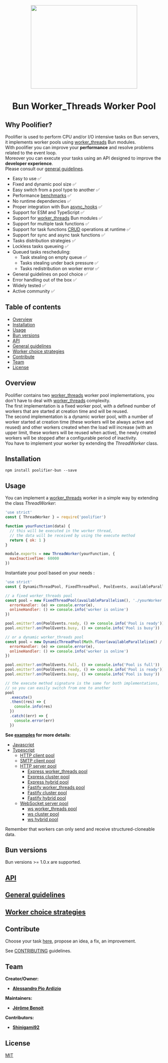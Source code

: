 <div align="center">
  <img src="./images/logo.png" width="340px" height="266px"/>
</div>

<div align="center">

# Bun Worker_Threads Worker Pool

</div>

<!-- <div align="center">

[![GitHub commit activity (master)](https://img.shields.io/github/commit-activity/m/poolifier/poolifier/master?color=brightgreen&logo=github)](https://github.com/poolifier/poolifier/graphs/commit-activity)
[![Weekly Downloads](https://badgen.net/npm/dw/poolifier?icon=npm)](https://www.npmjs.com/package/poolifier)
[![CI Workflow](https://github.com/poolifier/poolifier/actions/workflows/ci.yml/badge.svg)](https://github.com/poolifier/poolifier/actions/workflows/ci.yml)
[![Code Coverage](https://sonarcloud.io/api/project_badges/measure?project=pioardi_poolifier&metric=coverage)](https://sonarcloud.io/dashboard?id=pioardi_poolifier)
[![Quality Gate Status](https://sonarcloud.io/api/project_badges/measure?project=pioardi_poolifier&metric=alert_status)](https://sonarcloud.io/dashboard?id=pioardi_poolifier)
[![Javascript Standard Style Guide](<https://badgen.net/static/code style/standard/green>)](https://standardjs.com)
[![Discord](https://badgen.net/discord/online-members/vXxZhyb3b6?icon=discord&label=discord&color=green)](https://discord.gg/vXxZhyb3b6)
[![Open Collective](https://opencollective.com/poolifier/tiers/badge.svg)](https://opencollective.com/poolifier)
[![PRs Welcome](https://badgen.net/static/PRs/welcome/green)](http://makeapullrequest.com)
[![No Dependencies](<https://badgen.net/static/dependencies/no dependencies/green>)](<https://badgen.net/static/dependencies/no dependencies/green>)

</div> -->

## Why Poolifier?

Poolifier is used to perform CPU and/or I/O intensive tasks on Bun servers, it implements worker pools using [worker_threads](https://nodejs.org/api/worker_threads.html) Bun modules.  
With poolifier you can improve your **performance** and resolve problems related to the event loop.  
Moreover you can execute your tasks using an API designed to improve the **developer experience**.  
Please consult our [general guidelines](#general-guidelines).

- Easy to use :white_check_mark:
- Fixed and dynamic pool size :white_check_mark:
- Easy switch from a pool type to another :white_check_mark:
- Performance [benchmarks](./benchmarks/README.md) :white_check_mark:
- No runtime dependencies :white_check_mark:
- Proper integration with Bun [async_hooks](https://nodejs.org/api/async_hooks.html) :white_check_mark:
- Support for ESM and TypeScript :white_check_mark:
- Support for [worker_threads](https://nodejs.org/api/worker_threads.html) Bun modules :white_check_mark:
- Support for multiple task functions :white_check_mark:
- Support for task functions [CRUD](https://en.wikipedia.org/wiki/Create,_read,_update_and_delete) operations at runtime :white_check_mark:
- Support for sync and async task functions :white_check_mark:
- Tasks distribution strategies :white_check_mark:
- Lockless tasks queueing :white_check_mark:
- Queued tasks rescheduling:
  - Task stealing on empty queue :white_check_mark:
  - Tasks stealing under back pressure :white_check_mark:
  - Tasks redistribution on worker error :white_check_mark:
- General guidelines on pool choice :white_check_mark:
- Error handling out of the box :white_check_mark:
- Widely tested :white_check_mark:
- Active community :white_check_mark:
<!-- - Code quality [![Bugs](https://sonarcloud.io/api/project_badges/measure?project=pioardi_poolifier&metric=bugs)](https://sonarcloud.io/dashboard?id=pioardi_poolifier)
  [![Code Smells](https://sonarcloud.io/api/project_badges/measure?project=pioardi_poolifier&metric=code_smells)](https://sonarcloud.io/dashboard?id=pioardi_poolifier)
  [![Duplicated Lines (%)](https://sonarcloud.io/api/project_badges/measure?project=pioardi_poolifier&metric=duplicated_lines_density)](https://sonarcloud.io/dashboard?id=pioardi_poolifier)
  [![Maintainability Rating](https://sonarcloud.io/api/project_badges/measure?project=pioardi_poolifier&metric=sqale_rating)](https://sonarcloud.io/dashboard?id=pioardi_poolifier)
  [![Reliability Rating](https://sonarcloud.io/api/project_badges/measure?project=pioardi_poolifier&metric=reliability_rating)](https://sonarcloud.io/dashboard?id=pioardi_poolifier)
  [![Technical Debt](https://sonarcloud.io/api/project_badges/measure?project=pioardi_poolifier&metric=sqale_index)](https://sonarcloud.io/dashboard?id=pioardi_poolifier)
- Code security [![Security Rating](https://sonarcloud.io/api/project_badges/measure?project=pioardi_poolifier&metric=security_rating)](https://sonarcloud.io/dashboard?id=pioardi_poolifier) [![Vulnerabilities](https://sonarcloud.io/api/project_badges/measure?project=pioardi_poolifier&metric=vulnerabilities)](https://sonarcloud.io/dashboard?id=pioardi_poolifier) -->

## Table of contents

- [Overview](#overview)
- [Installation](#installation)
- [Usage](#usage)
- [Bun versions](#bun-versions)
- [API](#api)
- [General guidelines](#general-guidelines)
- [Worker choice strategies](#worker-choice-strategies)
- [Contribute](#contribute)
- [Team](#team)
- [License](#license)

## Overview

Poolifier contains two [worker_threads](https://nodejs.org/api/worker_threads.html#class-worker) worker pool implementations, you don't have to deal with [worker_threads](https://nodejs.org/api/worker_threads.html) complexity.  
The first implementation is a fixed worker pool, with a defined number of workers that are started at creation time and will be reused.  
The second implementation is a dynamic worker pool, with a number of worker started at creation time (these workers will be always active and reused) and other workers created when the load will increase (with an upper limit, these workers will be reused when active), the newly created workers will be stopped after a configurable period of inactivity.  
You have to implement your worker by extending the _ThreadWorker_ class.

## Installation

```shell
npm install poolifier-bun --save
```

## Usage

You can implement a [worker_threads](https://nodejs.org/api/worker_threads.html#class-worker) worker in a simple way by extending the class _ThreadWorker_:

```js
'use strict'
const { ThreadWorker } = require('poolifier')

function yourFunction(data) {
  // this will be executed in the worker thread,
  // the data will be received by using the execute method
  return { ok: 1 }
}

module.exports = new ThreadWorker(yourFunction, {
  maxInactiveTime: 60000
})
```

Instantiate your pool based on your needs :

```js
'use strict'
const { DynamicThreadPool, FixedThreadPool, PoolEvents, availableParallelism } = require('poolifier')

// a fixed worker_threads pool
const pool = new FixedThreadPool(availableParallelism(), './yourWorker.js', {
  errorHandler: (e) => console.error(e),
  onlineHandler: () => console.info('worker is online')
})

pool.emitter?.on(PoolEvents.ready, () => console.info('Pool is ready'))
pool.emitter?.on(PoolEvents.busy, () => console.info('Pool is busy'))

// or a dynamic worker_threads pool
const pool = new DynamicThreadPool(Math.floor(availableParallelism() / 2), availableParallelism(), './yourWorker.js', {
  errorHandler: (e) => console.error(e),
  onlineHandler: () => console.info('worker is online')
})

pool.emitter?.on(PoolEvents.full, () => console.info('Pool is full'))
pool.emitter?.on(PoolEvents.ready, () => console.info('Pool is ready'))
pool.emitter?.on(PoolEvents.busy, () => console.info('Pool is busy'))

// the execute method signature is the same for both implementations,
// so you can easily switch from one to another
pool
  .execute()
  .then((res) => {
    console.info(res)
  })
  .catch((err) => {
    console.error(err)
  })
```

**See [examples](./examples/) for more details**:

- [Javascript](./examples/javascript/)
- [Typescript](./examples/typescript/)
  - [HTTP client pool](./examples/typescript/http-client-pool/)
  - [SMTP client pool](./examples/typescript/smtp-client-pool/)
  - [HTTP server pool](./examples/typescript/http-server-pool/)
    - [Express worker_threads pool](./examples/typescript/http-server-pool/express-worker_threads/)
    - [Express cluster pool](./examples/typescript/http-server-pool/express-cluster/)
    - [Express hybrid pool](./examples/typescript/http-server-pool/express-hybrid/)
    - [Fastify worker_threads pool](./examples/typescript/http-server-pool/fastify-worker_threads/)
    - [Fastify cluster pool](./examples/typescript/http-server-pool/fastify-cluster/)
    - [Fastify hybrid pool](./examples/typescript/http-server-pool/fastify-hybrid/)
  - [WebSocket server pool](./examples/typescript/websocket-server-pool/)
    - [ws worker_threads pool](./examples/typescript/websocket-server-pool/ws-worker_threads/)
    - [ws cluster pool](./examples/typescript/websocket-server-pool/ws-cluster/)
    - [ws hybrid pool](./examples/typescript/websocket-server-pool/ws-hybrid/)

Remember that workers can only send and receive structured-cloneable data.

## Bun versions

Bun versions >= 1.0.x are supported.

## [API](./docs/api.md)

## [General guidelines](./docs/general-guidelines.md)

## [Worker choice strategies](./docs/worker-choice-strategies.md)

## Contribute

Choose your task [here](https://github.com/orgs/poolifier/projects/1), propose an idea, a fix, an improvement.

See [CONTRIBUTING](./CONTRIBUTING.md) guidelines.

## Team

**Creator/Owner:**

- [**Alessandro Pio Ardizio**](https://github.com/pioardi)

**Maintainers:**

- [**Jérôme Benoit**](https://github.com/jerome-benoit)

**Contributors:**

- [**Shinigami92**](https://github.com/Shinigami92)

## License

[MIT](./LICENSE)
